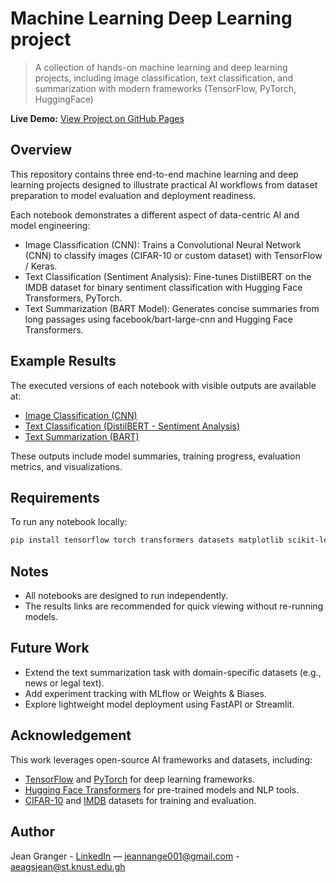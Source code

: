 # Machine Learning Deep Learning project
> A collection of hands-on machine learning and deep learning projects, including image classification, text classification, and summarization with modern frameworks (TensorFlow, PyTorch, HuggingFace)

**Live Demo:** [View Project on GitHub Pages](https://jean-granger.github.io/Machine-Learning---Deep-Learning-project/)

## Overview
This repository contains three end-to-end machine learning and deep learning projects designed to illustrate practical AI workflows from dataset preparation to model evaluation and deployment readiness.

Each notebook demonstrates a different aspect of data-centric AI and model engineering:
- Image Classification (CNN): Trains a Convolutional Neural Network (CNN) to classify images (CIFAR-10 or custom dataset) with TensorFlow / Keras.
- Text Classification (Sentiment Analysis): Fine-tunes DistilBERT on the IMDB dataset for binary sentiment classification with Hugging Face Transformers, PyTorch.
- Text Summarization (BART Model): Generates concise summaries from long passages using facebook/bart-large-cnn and Hugging Face Transformers.

## Example Results
The executed versions of each notebook with visible outputs are available at:
- [Image Classification (CNN)](https://<jean-granger>.github.io/Machine-Learning---Deep-Learning-project/exports/image_classification_cnn.html)
- [Text Classification (DistilBERT - Sentiment Analysis)](https://<jean-granger>.github.io/Machine-Learning---Deep-Learning-project/exports/text_classification_bert.html)
- [Text Summarization (BART)](https://<jean-granger>.github.io/Machine-Learning---Deep-Learning-project/exports/text_summarization_transformer.html)

These outputs include model summaries, training progress, evaluation metrics, and visualizations.

## Requirements
To run any notebook locally:
```bash
pip install tensorflow torch transformers datasets matplotlib scikit-learn
```
## Notes
- All notebooks are designed to run independently.
- The results links are recommended for quick viewing without re-running models.

## Future Work

- Extend the text summarization task with domain-specific datasets (e.g., news or legal text).
- Add experiment tracking with MLflow or Weights & Biases.
- Explore lightweight model deployment using FastAPI or Streamlit.

## Acknowledgement 

This work leverages open-source AI frameworks and datasets, including:

- [TensorFlow](https://www.tensorflow.org/) and [PyTorch](https://pytorch.org/) for deep learning frameworks.
- [Hugging Face Transformers](https://huggingface.co/transformers/) for pre-trained models and NLP tools.
- [CIFAR-10](https://www.cs.toronto.edu/~kriz/cifar.html) and [IMDB](https://ai.stanford.edu/~amaas/data/sentiment/) datasets for training and evaluation.

## Author
Jean Granger - 
[LinkedIn](https://linkedin.com/in/ange-granger-jean-365b94320) — jeannange001@gmail.com - aeagsjean@st.knust.edu.gh
